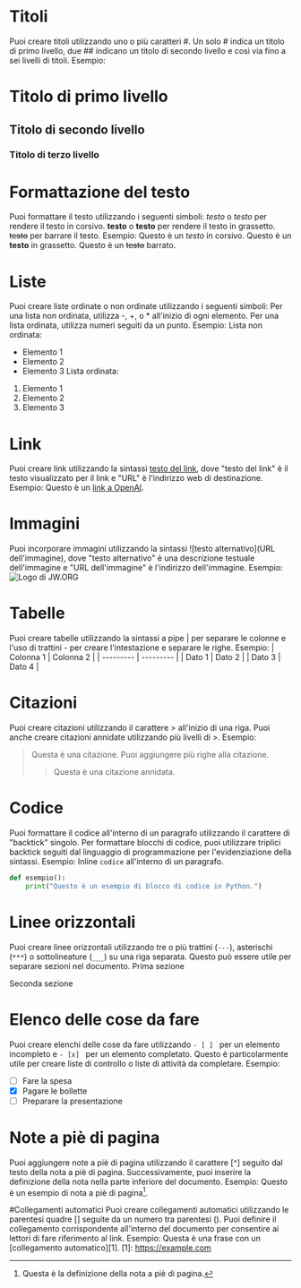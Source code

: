 # Titoli
Puoi creare titoli utilizzando uno o più caratteri #. Un solo # indica un titolo di primo livello, due ## indicano un titolo di secondo livello e così via fino a sei livelli di titoli.
Esempio:
# Titolo di primo livello
## Titolo di secondo livello
### Titolo di terzo livello

# Formattazione del testo
Puoi formattare il testo utilizzando i seguenti simboli:
*testo* o _testo_ per rendere il testo in corsivo.
**testo** o __testo__ per rendere il testo in grassetto.
~~testo~~ per barrare il testo.
Esempio:
Questo è un *testo* in corsivo.
Questo è un **testo** in grassetto.
Questo è un ~~testo~~ barrato.

# Liste
Puoi creare liste ordinate o non ordinate utilizzando i seguenti simboli:
Per una lista non ordinata, utilizza -, +, o * all'inizio di ogni elemento.
Per una lista ordinata, utilizza numeri seguiti da un punto.
Esempio:
Lista non ordinata:
- Elemento 1
- Elemento 2
- Elemento 3
Lista ordinata:
1. Elemento 1
2. Elemento 2
3. Elemento 3

# Link
Puoi creare link utilizzando la sintassi [testo del link](URL), dove "testo del link" è il testo visualizzato per il link e "URL" è l'indirizzo web di destinazione.
Esempio:
Questo è un [link a OpenAI](https://openai.com).

# Immagini
Puoi incorporare immagini utilizzando la sintassi ![testo alternativo](URL dell'immagine), dove "testo alternativo" è una descrizione testuale dell'immagine e "URL dell'immagine" è l'indirizzo dell'immagine.
Esempio:
![Logo di JW.ORG](https://assetsnffrgf-a.akamaihd.net/assets/ct/74c02ec143/images/siteLogo-jworg-print.png)

# Tabelle
Puoi creare tabelle utilizzando la sintassi a pipe | per separare le colonne e l'uso di trattini - per creare l'intestazione e separare le righe.
Esempio:
| Colonna 1 | Colonna 2 |
| --------- | --------- |
| Dato 1    | Dato 2    |
| Dato 3    | Dato 4    |

# Citazioni
Puoi creare citazioni utilizzando il carattere > all'inizio di una riga. Puoi anche creare citazioni annidate utilizzando più livelli di >.
Esempio:
> Questa è una citazione.
> Puoi aggiungere più righe alla citazione.
>> Questa è una citazione annidata.

# Codice
Puoi formattare il codice all'interno di un paragrafo utilizzando il carattere di "backtick" singolo. Per formattare blocchi di codice, puoi utilizzare triplici backtick seguiti dal linguaggio di programmazione per l'evidenziazione della sintassi.
Esempio:
Inline `codice` all'interno di un paragrafo.
```python
def esempio():
    print("Questo è un esempio di blocco di codice in Python.")
```

# Linee orizzontali
Puoi creare linee orizzontali utilizzando tre o più trattini (`---`), asterischi (`***`) o sottolineature (`___`) su una riga separata. Questo può essere utile per separare sezioni nel documento.
Prima sezione


Seconda sezione
# Elenco delle cose da fare
Puoi creare elenchi delle cose da fare utilizzando `- [ ] ` per un elemento incompleto e `- [x] ` per un elemento completato. Questo è particolarmente utile per creare liste di controllo o liste di attività da completare.
Esempio:
 - [ ] Fare la spesa
 - [x] Pagare le bollette
 - [ ] Preparare la presentazione

# Note a piè di pagina
Puoi aggiungere note a piè di pagina utilizzando il carattere [^] seguito dal testo della nota a piè di pagina. Successivamente, puoi inserire la definizione della nota nella parte inferiore del documento.
Esempio:
Questo è un esempio di nota a piè di pagina[^1].
[^1]: Questa è la definizione della nota a piè di pagina.

#Collegamenti automatici
Puoi creare collegamenti automatici utilizzando le parentesi quadre [] seguite da un numero tra parentesi (). Puoi definire il collegamento corrispondente all'interno del documento per consentire ai lettori di fare riferimento al link.
Esempio:
Questa è una frase con un [collegamento automatico][1].
[1]: https://example.com
